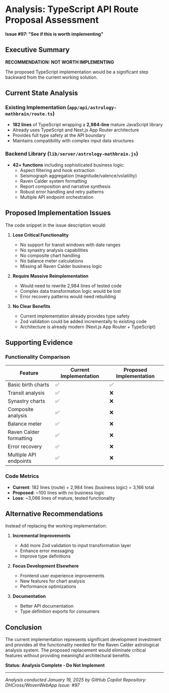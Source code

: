 # Analysis: TypeScript API Route Proposal Assessment

**Issue #97: "See if this is worth implementing"**

## Executive Summary

**RECOMMENDATION: NOT WORTH IMPLEMENTING**

The proposed TypeScript implementation would be a significant step backward from the current working solution.

## Current State Analysis

### Existing Implementation (`app/api/astrology-mathbrain/route.ts`)
- **182 lines** of TypeScript wrapping a **2,984-line** mature JavaScript library
- Already uses TypeScript and Next.js App Router architecture
- Provides full type safety at the API boundary
- Maintains compatibility with complex input data structures

### Backend Library (`lib/server/astrology-mathbrain.js`)
- **42+ functions** including sophisticated business logic:
  - Aspect filtering and hook extraction
  - Seismograph aggregation (magnitude/valence/volatility)
  - Raven Calder system formatting
  - Report composition and narrative synthesis
  - Robust error handling and retry patterns
  - Multiple API endpoint orchestration

## Proposed Implementation Issues

The code snippet in the issue description would:

1. **Lose Critical Functionality**
   - No support for transit windows with date ranges
   - No synastry analysis capabilities
   - No composite chart handling
   - No balance meter calculations
   - Missing all Raven Calder business logic

2. **Require Massive Reimplementation**
   - Would need to rewrite 2,984 lines of tested code
   - Complex data transformation logic would be lost
   - Error recovery patterns would need rebuilding

3. **No Clear Benefits**
   - Current implementation already provides type safety
   - Zod validation could be added incrementally to existing code
   - Architecture is already modern (Next.js App Router + TypeScript)

## Supporting Evidence

### Functionality Comparison
| Feature | Current Implementation | Proposed Implementation |
|---------|----------------------|------------------------|
| Basic birth charts | ✅ | ✅ |
| Transit analysis | ✅ | ❌ |
| Synastry charts | ✅ | ❌ |
| Composite analysis | ✅ | ❌ |
| Balance meter | ✅ | ❌ |
| Raven Calder formatting | ✅ | ❌ |
| Error recovery | ✅ | ❌ |
| Multiple API endpoints | ✅ | ❌ |

### Code Metrics
- **Current**: 182 lines (route) + 2,984 lines (business logic) = 3,166 total
- **Proposed**: ~100 lines with no business logic
- **Loss**: ~3,066 lines of mature, tested functionality

## Alternative Recommendations

Instead of replacing the working implementation:

1. **Incremental Improvements**
   - Add more Zod validation to input transformation layer
   - Enhance error messaging
   - Improve type definitions

2. **Focus Development Elsewhere**
   - Frontend user experience improvements
   - New features for chart analysis
   - Performance optimizations

3. **Documentation**
   - Better API documentation
   - Type definition exports for consumers

## Conclusion

The current implementation represents significant development investment and provides all the functionality needed for the Raven Calder astrological analysis system. The proposed replacement would eliminate critical features without providing meaningful architectural benefits.

**Status: Analysis Complete - Do Not Implement**

---
*Analysis conducted January 19, 2025 by GitHub Copilot*
*Repository: DHCross/WovenWebApp*
*Issue: #97*
